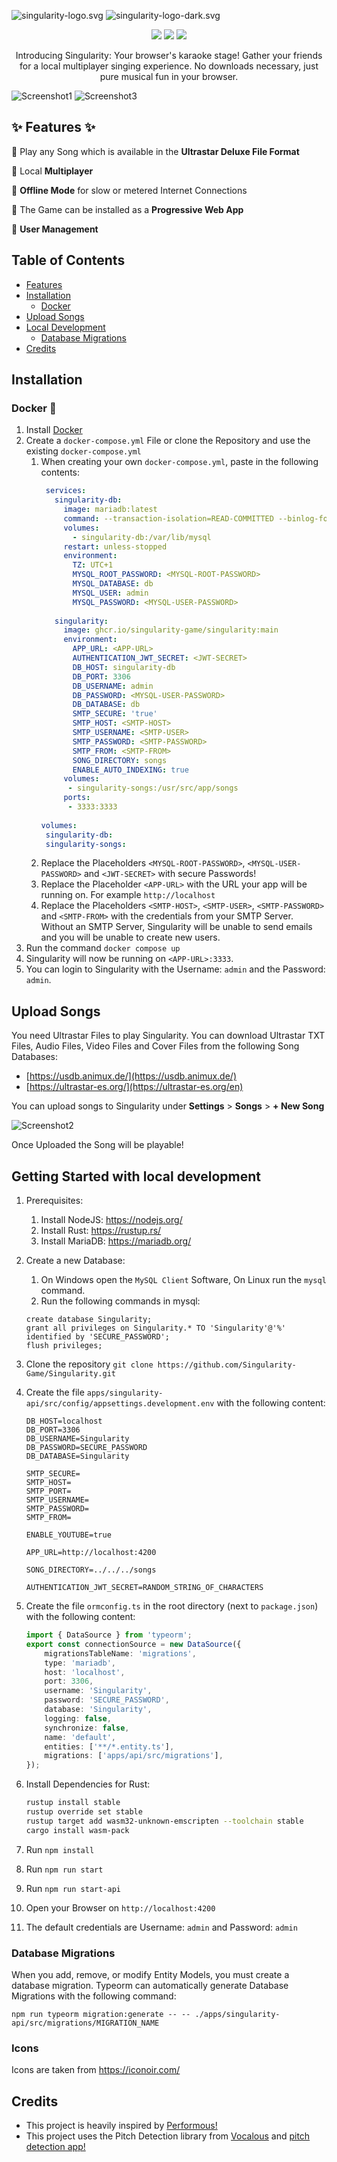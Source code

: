 ![singularity-logo.svg](docs%2Fimages%2Fsingularity-logo.svg#gh-dark-mode-only)
![singularity-logo-dark.svg](docs%2Fimages%2Fsingularity-logo-dark.svg#gh-light-mode-only)

<p align="center">
  <img src="https://img.shields.io/github/contributors/Singularity-Game/Singularity?style=flat-square" />
  <img src="https://img.shields.io/github/license/Singularity-Game/Singularity?style=flat-square" />
  <img src="https://img.shields.io/github/actions/workflow/status/Singularity-Game/Singularity/build.yml?style=flat-square" />
</p>
<p align="center">
Introducing Singularity: Your browser's karaoke stage! Gather your friends for a local multiplayer singing experience. No downloads necessary, just pure musical fun in your browser.
</p>




![Screenshot1](/docs/images/screenshot1.png)
![Screenshot3](/docs/images/screenshot3.png)


## ✨ Features ✨
🎉 Play any Song which is available in the **Ultrastar Deluxe File Format**

🎉 Local **Multiplayer**

🎉 **Offline Mode** for slow or metered Internet Connections

🎉 The Game can be installed as a **Progressive Web App**

🎉 **User Management**

## Table of Contents
- [Features](#-features-)
- [Installation](#Installation)
  - [Docker](#docker-)
- [Upload Songs](#upload-songs)
- [Local Development](#getting-started-with-local-development)
  - [Database Migrations](#database-migrations)
- [Credits](#credits)



## Installation
### Docker 🐋
1. Install [Docker](https://www.docker.com/)
2. Create a `docker-compose.yml` File or clone the Repository and use the existing `docker-compose.yml`
    1. When creating your own `docker-compose.yml`, paste in the following contents:
        ```yaml
         services:
           singularity-db:
             image: mariadb:latest
             command: --transaction-isolation=READ-COMMITTED --binlog-format=ROW --innodb-file-per-table=1 --skip-innodb-read-only-compressed
             volumes:
               - singularity-db:/var/lib/mysql
             restart: unless-stopped
             environment:
               TZ: UTC+1
               MYSQL_ROOT_PASSWORD: <MYSQL-ROOT-PASSWORD>
               MYSQL_DATABASE: db
               MYSQL_USER: admin
               MYSQL_PASSWORD: <MYSQL-USER-PASSWORD>
          
           singularity:
             image: ghcr.io/singularity-game/singularity:main
             environment:
               APP_URL: <APP-URL>
               AUTHENTICATION_JWT_SECRET: <JWT-SECRET>
               DB_HOST: singularity-db
               DB_PORT: 3306
               DB_USERNAME: admin
               DB_PASSWORD: <MYSQL-USER-PASSWORD>
               DB_DATABASE: db
               SMTP_SECURE: 'true'
               SMTP_HOST: <SMTP-HOST>
               SMTP_USERNAME: <SMTP-USER>
               SMTP_PASSWORD: <SMTP-PASSWORD>
               SMTP_FROM: <SMTP-FROM>
               SONG_DIRECTORY: songs
               ENABLE_AUTO_INDEXING: true
             volumes:
              - singularity-songs:/usr/src/app/songs
             ports:
              - 3333:3333
            
       volumes:
         singularity-db:
         singularity-songs:
        ```
   2. Replace the Placeholders `<MYSQL-ROOT-PASSWORD>`, `<MYSQL-USER-PASSWORD>` and `<JWT-SECRET>` with secure Passwords!
   3. Replace the Placeholder `<APP-URL>` with the URL your app will be running on. For example `http://localhost`
   4. Replace the Placeholders `<SMTP-HOST>`, `<SMTP-USER>`, `<SMTP-PASSWORD>` and `<SMTP-FROM>` with the credentials from your SMTP Server. Without an SMTP Server, Singularity will be unable to send emails and you will be unable to create new users.
3. Run the command `docker compose up`
4. Singularity will now be running on `<APP-URL>:3333`. 
5. You can login to Singularity with the Username: `admin` and the Password: `admin`.

## Upload Songs
You need Ultrastar Files to play Singularity. You can download Ultrastar TXT Files, Audio Files, Video Files and Cover Files from the following Song Databases:

- [https://usdb.animux.de/](https://usdb.animux.de/)
- [https://ultrastar-es.org/](https://ultrastar-es.org/en)

You can upload songs to Singularity under **Settings** > **Songs** > **+ New Song**

![Screenshot2](/docs/images/screenshot2.png)

Once Uploaded the Song will be playable!


## Getting Started with local development
1. Prerequisites:
   1. Install NodeJS: https://nodejs.org/
   2. Install Rust: https://rustup.rs/
   3. Install MariaDB: https://mariadb.org/
2. Create a new Database:
   1. On Windows open the `MySQL Client` Software, On Linux run the `mysql` command.
   2. Run the following commands in mysql:
   ```
   create database Singularity;
   grant all privileges on Singularity.* TO 'Singularity'@'%' identified by 'SECURE_PASSWORD';
   flush privileges;
   ```

3. Clone the repository `git clone https://github.com/Singularity-Game/Singularity.git`
4. Create the file `apps/singularity-api/src/config/appsettings.development.env` with the following content:
    ```
    DB_HOST=localhost
    DB_PORT=3306
    DB_USERNAME=Singularity
    DB_PASSWORD=SECURE_PASSWORD
    DB_DATABASE=Singularity

    SMTP_SECURE=
    SMTP_HOST=
    SMTP_PORT=
    SMTP_USERNAME=
    SMTP_PASSWORD=
    SMTP_FROM=

    ENABLE_YOUTUBE=true

    APP_URL=http://localhost:4200

    SONG_DIRECTORY=../../../songs

    AUTHENTICATION_JWT_SECRET=RANDOM_STRING_OF_CHARACTERS   
    ```
5. Create the file `ormconfig.ts` in the root directory (next to `package.json`) with the following content:
    ```ts
    import { DataSource } from 'typeorm';
    export const connectionSource = new DataSource({
        migrationsTableName: 'migrations',
        type: 'mariadb',
        host: 'localhost',
        port: 3306,
        username: 'Singularity',
        password: 'SECURE_PASSWORD',
        database: 'Singularity',
        logging: false,
        synchronize: false,
        name: 'default',
        entities: ['**/*.entity.ts'],
        migrations: ['apps/api/src/migrations'],
    });
    ```
6. Install Dependencies for Rust:
    ```sh
    rustup install stable
    rustup override set stable
    rustup target add wasm32-unknown-emscripten --toolchain stable
    cargo install wasm-pack
    ```
7. Run `npm install`
8. Run `npm run start`
9. Run `npm run start-api`
10. Open your Browser on `http://localhost:4200`
11. The default credentials are Username: `admin` and Password: `admin`

### Database Migrations
When you add, remove, or modify Entity Models, you must create a database migration. Typeorm can automatically generate Database Migrations with the following command:
```
npm run typeorm migration:generate -- -- ./apps/singularity-api/src/migrations/MIGRATION_NAME
```

### Icons
Icons are taken from https://iconoir.com/ 

## Credits
- This project is heavily inspired by [Performous!](https://github.com/performous/performous)
- This project uses the Pitch Detection library from [Vocalous](https://github.com/vocalous/app) and [pitch detection app!](https://alesgenova.github.io/pitch-detection-app/)
